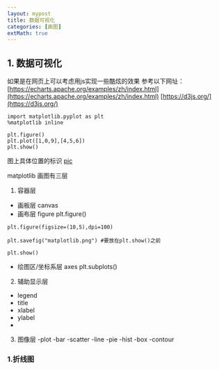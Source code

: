 ```yaml
---
layout: mypost
title: 数据可视化
categories: [画图]
extMath: true
---
```


## 1. 数据可视化
如果是在网页上可以考虑用js实现一些酷炫的效果
参考以下网址：
[https://echarts.apache.org/examples/zh/index.html](https://echarts.apache.org/examples/zh/index.html)
[https://d3js.org/](https://d3js.org/)

```
import matplotlib.pyplot as plt
%matplotlib inline
```
```
plt.figure()
plt.plot([1,0,9],[4,5,6])
plt.show()
```
图上具体位置的标识
[pic](matplotlib.png)

matplotlib 画图有三层
1. 容器层
- 画板层 canvas
- 画布层 figure plt.figure()
```
plt.figure(figsize=(10,5),dpi=100)

plt.savefig("matplotlib.png") #要放在plt.show()之前

plt.show()
```


- 绘图区/坐标系层 axes plt.subplots()  

2. 辅助显示层
- legend
- title
- xlabel
- ylabel
- 
3. 图像层
-plot
-bar
-scatter
-line
-pie
-hist
-box
-contour

### 1.折线图





